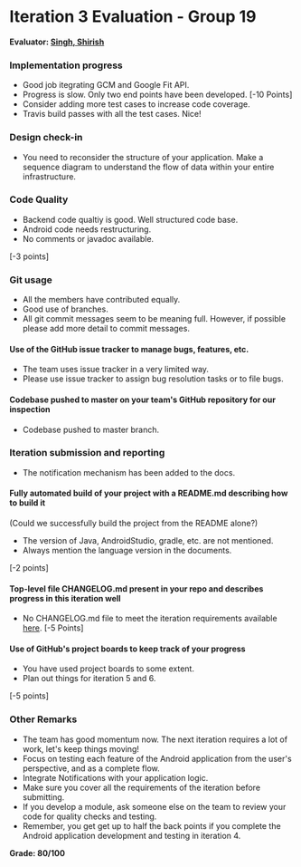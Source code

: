 # Iteration 3 Evaluation - Group 19

**Evaluator: [Singh, Shirish](mailto:shirish@jhu.edu)**

### Implementation progress
- Good job itegrating GCM and Google Fit API.
- Progress is slow. Only two end points have been developed. [-10 Points]
- Consider adding more test cases to increase code coverage.
- Travis build passes with all the test cases. Nice!

### Design check-in
- You need to reconsider the structure of your application. Make a sequence diagram to understand the flow of data within your entire infrastructure.

### Code Quality
- Backend code qualtiy is good. Well structured code base.
- Android code needs restructuring.
- No comments or javadoc available.

[-3 points]

### Git usage
- All the members have contributed equally.
- Good use of branches.
- All git commit messages seem to be meaning full. However, if possible please add more detail to commit messages.

#### Use of the GitHub issue tracker to manage bugs, features, etc.

- The team uses issue tracker in a very limited way.
- Please use issue tracker to assign bug resolution tasks or to file bugs.

#### Codebase pushed to master on your team's GitHub repository for our inspection

- Codebase pushed to master branch.

### Iteration submission and reporting

- The notification mechanism has been added to the docs.

#### Fully automated build of your project with a README.md describing how to build it
(Could we successfully build the project from the README alone?)

- The version of Java, AndroidStudio, gradle, etc. are not mentioned.
- Always mention the language version in the documents.

[-2 points]

#### Top-level file CHANGELOG.md present in your repo and describes progress in this iteration well

- No CHANGELOG.md file to meet the iteration requirements available [here](https://pl.cs.jhu.edu/oose/projects/iteration3.shtml). [-5 Points]

#### Use of GitHub's project boards to keep track of your progress

- You have used project boards to some extent.
- Plan out things for iteration 5 and 6.

[-5 points]

### Other Remarks

- The team has good momentum now. The next iteration requires a lot of work, let's keep things moving!
- Focus on testing each feature of the Android application from the user's perspective, and as a complete flow.
- Integrate Notifications with your application logic.
- Make sure you cover all the requirements of the iteration before submitting.
- If you develop a module, ask someone else on the team to review your code for quality checks and testing.
- Remember, you get get up to half the back points if you complete the Android application development and testing in iteration 4.

**Grade: 80/100**
